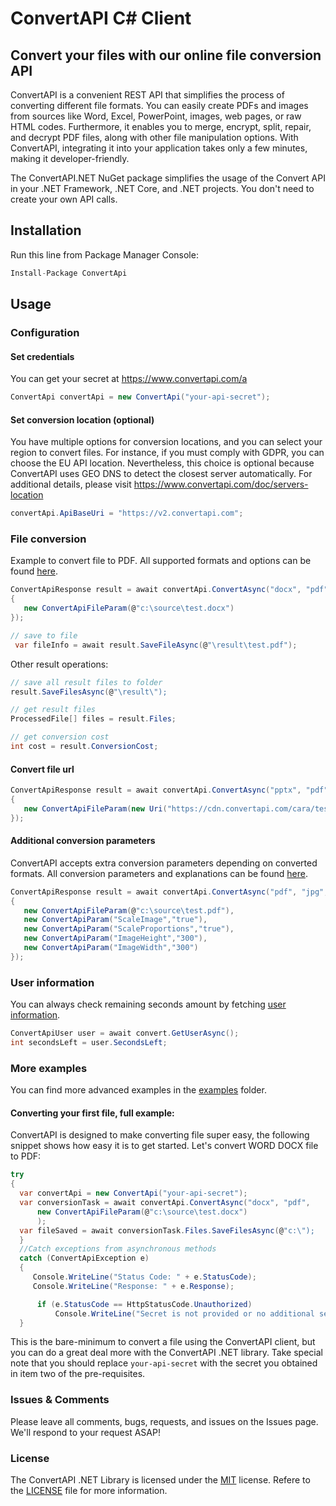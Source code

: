 # ConvertAPI C# Client
## Convert your files with our online file conversion API

ConvertAPI is a convenient REST API that simplifies the process of converting different file formats. You can easily create PDFs and images from sources like Word, Excel, PowerPoint, images, web pages, or raw HTML codes. Furthermore, it enables you to merge, encrypt, split, repair, and decrypt PDF files, along with other file manipulation options. With ConvertAPI, integrating it into your application takes only a few minutes, making it developer-friendly.

The ConvertAPI.NET NuGet package simplifies the usage of the Convert API in your .NET Framework, .NET Core, and .NET projects. You don't need to create your own API calls.

## Installation

Run this line from Package Manager Console:

```csharp
Install-Package ConvertApi
```

## Usage

### Configuration

#### Set credentials

You can get your secret at https://www.convertapi.com/a

```csharp
ConvertApi convertApi = new ConvertApi("your-api-secret");
```

#### Set conversion location (optional)

You have multiple options for conversion locations, and you can select your region to convert files. For instance, if you must comply with GDPR, you can choose the EU API location. Nevertheless, this choice is optional because ConvertAPI uses GEO DNS to detect the closest server automatically. For additional details, please visit https://www.convertapi.com/doc/servers-location

```csharp
convertApi.ApiBaseUri = "https://v2.convertapi.com";
```

### File conversion

Example to convert file to PDF. All supported formats and options can be found 
[here](https://www.convertapi.com/conversions).

```csharp
ConvertApiResponse result = await convertApi.ConvertAsync("docx", "pdf", new[]
{
   new ConvertApiFileParam(@"c:\source\test.docx")   
});

// save to file
 var fileInfo = await result.SaveFileAsync(@"\result\test.pdf");
```

Other result operations:

```csharp
// save all result files to folder
result.SaveFilesAsync(@"\result\");

// get result files
ProcessedFile[] files = result.Files;

// get conversion cost
int cost = result.ConversionCost; 
```

#### Convert file url

```csharp
ConvertApiResponse result = await convertApi.ConvertAsync("pptx", "pdf", new[]
{
   new ConvertApiFileParam(new Uri("https://cdn.convertapi.com/cara/testfiles/presentation.pptx"))
});
```

#### Additional conversion parameters

ConvertAPI accepts extra conversion parameters depending on converted formats. All conversion 
parameters and explanations can be found [here](https://www.convertapi.com/conversions).

```csharp
ConvertApiResponse result = await convertApi.ConvertAsync("pdf", "jpg", new[]
{
   new ConvertApiFileParam(@"c:\source\test.pdf"),
   new ConvertApiParam("ScaleImage","true"),
   new ConvertApiParam("ScaleProportions","true"),
   new ConvertApiParam("ImageHeight","300"),
   new ConvertApiParam("ImageWidth","300")
});
```

### User information

You can always check remaining seconds amount by fetching [user information](https://www.convertapi.com/doc/user).

```csharp
ConvertApiUser user = await convert.GetUserAsync();
int secondsLeft = user.SecondsLeft;
```

### More examples

You can find more advanced examples in the [examples](https://github.com/ConvertAPI/convertapi-dotnet/tree/master/Examples) folder.

#### Converting your first file, full example:

ConvertAPI is designed to make converting file super easy, the following snippet shows how easy it is to get started. Let's convert WORD DOCX file to PDF:

```csharp
try
{
  var convertApi = new ConvertApi("your-api-secret");  
  var conversionTask = await convertApi.ConvertAsync("docx", "pdf", 
      new ConvertApiFileParam(@"c:\source\test.docx")
      );
  var fileSaved = await conversionTask.Files.SaveFilesAsync(@"c:\");
  }
  //Catch exceptions from asynchronous methods
  catch (ConvertApiException e)
  {
     Console.WriteLine("Status Code: " + e.StatusCode);
     Console.WriteLine("Response: " + e.Response);

      if (e.StatusCode == HttpStatusCode.Unauthorized)
          Console.WriteLine("Secret is not provided or no additional seconds left in account to proceed conversion. More information https://www.convertapi.com/a");
  }
```

This is the bare-minimum to convert a file using the ConvertAPI client, but you can do a great deal more with the ConvertAPI .NET library. Take special note that you should replace `your-api-secret` with the secret you obtained in item two of the pre-requisites.

### Issues &amp; Comments
Please leave all comments, bugs, requests, and issues on the Issues page. We'll respond to your request ASAP!

### License
The ConvertAPI .NET Library is licensed under the [MIT](http://www.opensource.org/licenses/mit-license.php "Read more about the MIT license form") license. Refere to the [LICENSE](https://github.com/ConvertAPI/convertapi-dotnet/blob/master/LICENSE) file for more information.
